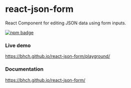 # react-json-form

React Component for editing JSON data using form inputs.

[![npm badge](https://img.shields.io/npm/v/@bhch/react-json-form?color=brightgreen&logo=npm&style=flat-square)][npm]

### Live demo

https://bhch.github.io/react-json-form/playground/

### Documentation

https://bhch.github.io/react-json-form/

[npm]: https://www.npmjs.com/package/@bhch/react-json-form/
